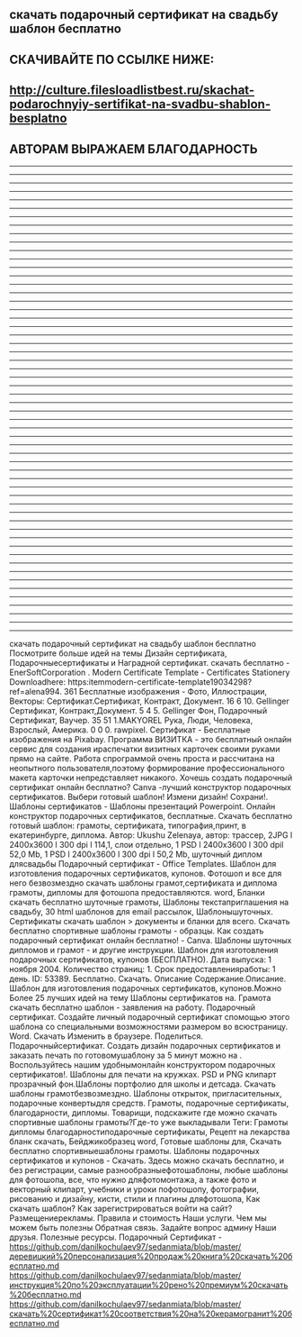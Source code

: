 скачать подарочный сертификат на свадьбу шаблон бесплатно
--------------------------------------------------
СКАЧИВАЙТЕ ПО ССЫЛКЕ НИЖЕ:
--------------------------------------------------
http://culture.filesloadlistbest.ru/skachat-podarochnyiy-sertifikat-na-svadbu-shablon-besplatno
--------------------------------------------------
АВТОРАМ ВЫРАЖАЕМ БЛАГОДАРНОСТЬ
--------------------------------------------------
--------------------------------------------------
--------------------------------------------------
--------------------------------------------------
--------------------------------------------------
--------------------------------------------------
--------------------------------------------------
--------------------------------------------------
--------------------------------------------------
--------------------------------------------------
--------------------------------------------------
--------------------------------------------------
--------------------------------------------------
--------------------------------------------------
--------------------------------------------------
--------------------------------------------------
--------------------------------------------------
--------------------------------------------------
--------------------------------------------------
--------------------------------------------------
--------------------------------------------------
--------------------------------------------------
--------------------------------------------------
--------------------------------------------------
--------------------------------------------------
--------------------------------------------------
--------------------------------------------------
--------------------------------------------------
--------------------------------------------------
--------------------------------------------------
--------------------------------------------------
--------------------------------------------------
--------------------------------------------------
--------------------------------------------------
--------------------------------------------------
--------------------------------------------------
--------------------------------------------------
--------------------------------------------------
--------------------------------------------------
--------------------------------------------------
--------------------------------------------------
--------------------------------------------------
--------------------------------------------------
--------------------------------------------------
--------------------------------------------------
--------------------------------------------------
--------------------------------------------------
--------------------------------------------------
--------------------------------------------------
--------------------------------------------------
--------------------------------------------------
--------------------------------------------------
--------------------------------------------------
--------------------------------------------------
--------------------------------------------------
--------------------------------------------------
--------------------------------------------------
скачать подарочный сертификат на свадьбу шаблон бесплатно Посмотрите больше идей на темы Дизайн сертификата, Подарочныесертификаты и Наградной сертификат.  скачать бесплатно - EnerSoftCorporation . Modern Certificate Template - Certificates Stationery Downloadhere: https:itemmodern-certificate-template19034298?ref=alena994. 361 Бесплатные изображения - Фото, Иллюстрации, Векторы: Сертификат.Сертификат, Контракт, Документ. 16 6 10. Gellinger  Сертификат, Контракт,Документ. 5 4 5. Gellinger  Фон, Подарочный Сертификат, Ваучер. 35 51 1.MAKYOREL  Рука, Люди, Человека, Взрослый, Америка. 0 0 0. rawpixel. Сертификат - Бесплатные изображения на Pixabay. Программа ВИЗИТКА - это бесплатный онлайн сервис для создания ираспечатки визитных карточек своими руками прямо на сайте. Работа спрограммой очень проста и рассчитана на неопытного пользователя,поэтому формирование профессионального макета карточки непредставляет никакого. Хочешь создать подарочный сертификат онлайн бесплатно? Canva -лучший конструктор подарочных сертификатов.  Выбери готовый шаблон! Измени дизайн!  Сохрани!. Шаблоны сертификатов - Шаблоны презентаций Powerpoint. Онлайн конструктор подарочных сертификатов, бесплатные. Скачать бесплатно готовый шаблон: грамоты, сертификата, типография,принт, в екатеринбурге, диплома. Автор: Ukushu Zelenaya, автор: трассер, 2JPG l 2400x3600 l 300 dpi l 114,1, слои отдельно, 1 PSD l 2400x3600 l 300 dpil 52,0 Mb, 1 PSD l 2400x3600 l 300 dpi l 50,2 Mb, шуточный диплом длясвадьбы
Подарочный сертификат - Office Templates. Шаблон для изготовления подарочных сертификатов, купонов. Фотошоп и все для него безвозмездно скачать шаблоны грамот,сертификата и диплома грамоты, дипломы для фотошопа предоставляются. word, Бланки скачать бесплатно шуточные грамоты, Шаблоны текстаприглашения на свадьбу, 30 html шаблонов для email рассылок, Шаблонышуточных. Сертификаты скачать шаблон > документы и бланки для всего. Скачать бесплатно спортивные шаблоны грамоты -  образцы. Как создать подарочный сертификат онлайн бесплатно! - Canva. Шаблоны шуточных дипломов и грамот -  и другие инструкции. Шаблон для изготовления подарочных сертификатов, купонов (БЕСПЛАТНО). Дата выпуска: 1 ноября 2004. Количество страниц: 1. Срок предоставленияработы: 1 день. ID: 53389. Бесплатно. Скачать. Описание Содержание.Описание. Шаблон для изготовления подарочных сертификатов, купонов.Можно
Более 25 лучших идей на тему Шаблоны сертификатов на. Грамота скачать бесплатно шаблон -  заявления на работу. Подарочный сертификат. Создайте личный подарочный сертификат спомощью этого шаблона со специальными возможностями размером во всюстраницу. Word. Скачать Изменить в браузере. Поделиться. Подарочныйсертификат. Создать дизайн подарочных сертификатов и заказать печать по готовомушаблону за 5 минут можно на . Воспользуйтесь нашим удобнымонлайн конструктором подарочных сертификатов!. Шаблоны для печати на кружках. PSD и PNG клипарт прозрачный фон.Шаблоны портфолио для школы и детсада. Скачать шаблоны грамотбезвозмездно. Шаблоны открыток, пригласительных, подарочные конвертыдля средств. Грамоты, подарочные сертификаты, благодарности, дипломы. Товарищи, подскажите где можно скачать спортивные шаблоны грамоты?Где-то уже выкладывали  Теги: Грамоты дипломы благодарностиподарочные сертификаты, Рецепт на лекарства бланк скачать, Бейджикобразец word, Готовые шаблоны для, Скачать бесплатно спортивныешаблоны грамоты. Шаблоны подарочных сертификатов и купонов - Скачать. Здесь можно скачать бесплатно, и без регистрации, самые разнообразныефотошаблоны, любые шаблоны для фотошопа, все, что нужно дляфотомонтажа, а также фото и векторный клипарт, учебники и уроки пофотошопу, фотографии, рисованию и дизайну, кисти, стили и плагины дляфотошопа,
Как скачать шаблон? Как зарегистрироваться  войти на сайт? Размещениерекламы. Правила и стоимость  Наши услуги. Чем мы можем быть полезны Обратная связь. Задайте вопрос админу  Наши друзья. Полезные ресурсы. Подарочный Сертификат -
https://github.com/danilkochulaev97/sedanmiata/blob/master/деревицкий%20персонализация%20продаж%20книга%20скачать%20бесплатно.md
https://github.com/danilkochulaev97/sedanmiata/blob/master/инструкция%20по%20эксплуатации%20рено%20премиум%20скачать%20бесплатно.md
https://github.com/danilkochulaev97/sedanmiata/blob/master/скачать%20сертификат%20соответствия%20на%20керамогранит%20бесплатно.md